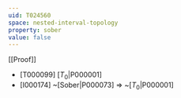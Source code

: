 ```yaml
---
uid: T024560
space: nested-interval-topology
property: sober
value: false
---
```

[[Proof]]

* [T000099] [$T_0$|P000001]
* [I000174] ~[Sober|P000073] => ~[$T_0$|P000001]

